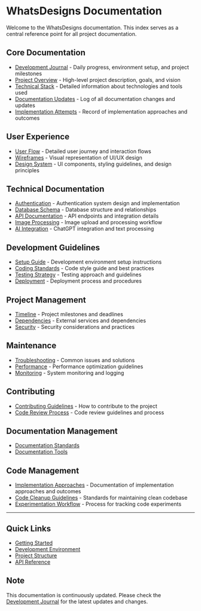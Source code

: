 # WhatsDesigns Documentation

Welcome to the WhatsDesigns documentation. This index serves as a central reference point for all project documentation.

## Core Documentation

- [Development Journal](./dev-journal.md) - Daily progress, environment setup, and project milestones
- [Project Overview](./project-overview.md) - High-level project description, goals, and vision
- [Technical Stack](./technical-stack.md) - Detailed information about technologies and tools used
- [Documentation Updates](./documentation-updates.md) - Log of all documentation changes and updates
- [Implementation Attempts](./implementation-attempts.md) - Record of implementation approaches and outcomes

## User Experience

- [User Flow](./user-flow.md) - Detailed user journey and interaction flows
- [Wireframes](./wireframes.md) - Visual representation of UI/UX design
- [Design System](./design-system.md) - UI components, styling guidelines, and design principles

## Technical Documentation

- [Authentication](./authentication.md) - Authentication system design and implementation
- [Database Schema](./database-schema.md) - Database structure and relationships
- [API Documentation](./api-docs.md) - API endpoints and integration details
- [Image Processing](./image-processing.md) - Image upload and processing workflow
- [AI Integration](./ai-integration.md) - ChatGPT integration and text processing

## Development Guidelines

- [Setup Guide](./setup-guide.md) - Development environment setup instructions
- [Coding Standards](./coding-standards.md) - Code style guide and best practices
- [Testing Strategy](./testing-strategy.md) - Testing approach and guidelines
- [Deployment](./deployment.md) - Deployment process and procedures

## Project Management

- [Timeline](./timeline.md) - Project milestones and deadlines
- [Dependencies](./dependencies.md) - External services and dependencies
- [Security](./security.md) - Security considerations and practices

## Maintenance

- [Troubleshooting](./troubleshooting.md) - Common issues and solutions
- [Performance](./performance.md) - Performance optimization guidelines
- [Monitoring](./monitoring.md) - System monitoring and logging

## Contributing

- [Contributing Guidelines](./contributing.md) - How to contribute to the project
- [Code Review Process](./code-review.md) - Code review guidelines and process

## Documentation Management

- [Documentation Standards](./documentation-standards.md)
- [Documentation Tools](./documentation-tools.md)

## Code Management

- [Implementation Approaches](./implementation-attempts.md) - Documentation of implementation approaches and outcomes
- [Code Cleanup Guidelines](./coding-standards.md#code-cleanup) - Standards for maintaining clean codebase
- [Experimentation Workflow](./implementation-attempts.md#process-for-documenting-implementation-attempts) - Process for tracking code experiments

---

## Quick Links

- [Getting Started](./setup-guide.md#getting-started)
- [Development Environment](./setup-guide.md#development-environment)
- [Project Structure](./project-overview.md#project-structure)
- [API Reference](./api-docs.md#api-reference)

## Note
This documentation is continuously updated. Please check the [Development Journal](./dev-journal.md) for the latest updates and changes. 